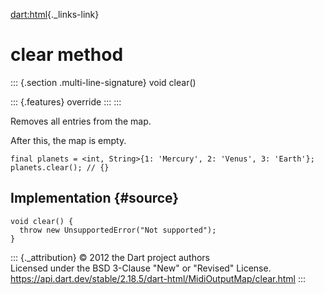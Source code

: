 [dart:html](../../dart-html/dart-html-library){._links-link}

clear method
============

::: {.section .multi-line-signature}
void clear()

::: {.features}
override
:::
:::

Removes all entries from the map.

After this, the map is empty.

``` {.language-dart data-language="dart"}
final planets = <int, String>{1: 'Mercury', 2: 'Venus', 3: 'Earth'};
planets.clear(); // {}
```

Implementation {#source}
--------------

``` {.language-dart data-language="dart"}
void clear() {
  throw new UnsupportedError("Not supported");
}
```

::: {._attribution}
© 2012 the Dart project authors\
Licensed under the BSD 3-Clause \"New\" or \"Revised\" License.\
<https://api.dart.dev/stable/2.18.5/dart-html/MidiOutputMap/clear.html>
:::
